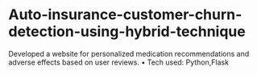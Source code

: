 # Auto-insurance-customer-churn-detection-using-hybrid-technique


Developed a website for personalized medication recommendations and adverse effects based on user
reviews.
• Tech used: Python,Flask
